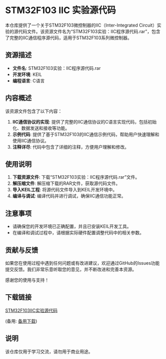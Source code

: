 # STM32F103 IIC 实验源代码

本仓库提供了一个关于STM32F103微控制器的IIC（Inter-Integrated Circuit）实验的源代码文件。该资源文件名为“STM32F103实验：IIC程序源代码.rar”，包含了完整的IIC通信程序源代码，适用于STM32F103系列微控制器。

## 资源描述

- **文件名**: STM32F103实验：IIC程序源代码.rar
- **开发环境**: KEIL
- **编程语言**: C语言

## 内容概述

该资源文件包含了以下内容：

1. **IIC通信协议的实现**: 提供了完整的IIC通信协议的C语言实现代码，包括初始化、数据发送和接收等功能。
2. **示例代码**: 提供了基于STM32F103的IIC通信示例代码，帮助用户快速理解和使用IIC通信协议。
3. **注释详尽**: 代码中包含了详细的注释，方便用户理解和修改。

## 使用说明

1. **下载资源文件**: 下载“STM32F103实验：IIC程序源代码.rar”文件。
2. **解压缩文件**: 解压缩下载的RAR文件，获取源代码文件。
3. **导入KEIL工程**: 将源代码文件导入到KEIL开发环境中。
4. **编译与调试**: 编译代码并进行调试，确保IIC通信功能正常。

## 注意事项

- 请确保您的开发环境已正确配置，并且已安装KEIL开发工具。
- 在编译和调试过程中，请根据实际硬件配置调整代码中的相关参数。

## 贡献与反馈

如果您在使用过程中遇到任何问题或有改进建议，欢迎通过GitHub的Issues功能提交反馈。我们非常乐意听取您的意见，并不断改进和完善本资源。

感谢您的使用与支持！

## 下载链接
[STM32F103IIC实验源代码](https://pan.quark.cn/s/a59c26e2dca3) 

(备用: [备用下载](https://pan.baidu.com/s/1yb-Mexr-OLGoVg7bfFPnrQ?pwd=1234))

## 说明

该仓库仅用于学习交流，请勿用于商业用途。
